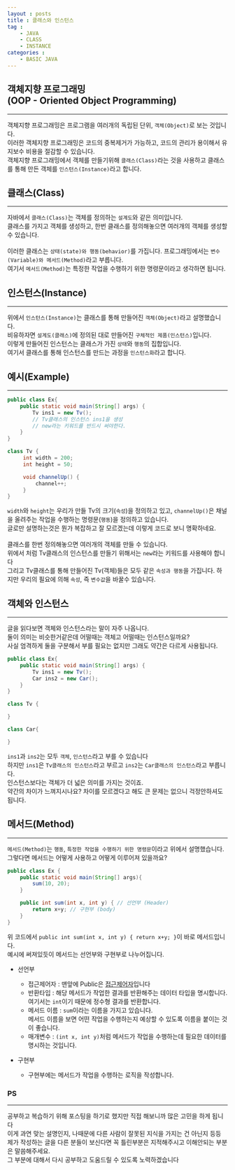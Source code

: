 ```yaml
---
layout : posts
title : 클래스와 인스턴스
tag :
    - JAVA
    - CLASS
    - INSTANCE
categories :
    - BASIC JAVA
---
```


## __객체지향 프로그래밍<br>(OOP - Oriented Object Programming)__
---

객체지향 프로그래밍은 프로그램을 여러개의 독립된 단위, `객체(Object)`로 보는 것입니다.<br>
이러한 객체지향 프로그래밍은 코드의 중복제거가 가능하고, 코드의 관리가 용이해서 유지보수 비용을 절감할 수 있습니다.<br>
객체지향 프로그래밍에서 객체를 만들기위해 `클래스(Class)`라는 것을 사용하고 클래스를 통해 만든 객체를 `인스턴스(Instance)`라고 합니다.

## __클래스(Class)__
---
자바에서 `클래스(Class)`는 객체를 정의하는 `설계도`와 같은 의미입니다.<br>
클래스를 가지고 객체를 생성하고, 한번 클래스를 정의해놓으면 여러개의 객체를 생성할 수 있습니다.<br><br>
이러한 클래스는 `상태(state)와 행동(behavior)`를 가집니다.
프로그래밍에서는 `변수(Variable)와 메서드(Method)`라고 부릅니다.<br>
여기서 `메서드(Method)`는 특정한 작업을 수행하기 위한 명령문이라고 생각하면 됩니다.<br>

## __인스턴스(Instance)__
---
위에서 `인스턴스(Instance)`는 클래스를 통해 만들어진 `객체(Object)`라고 설명했습니다.<br>
비유하자면 `설계도(클래스)`에 정의된 대로 만들어진 `구체적인 제품(인스턴스)`입니다.<br>
이렇게 만들어진 인스턴스는 클래스가 가진 `상태`와 `행동`의 집합입니다.<br>
여기서 클래스를 통해 인스턴스를 만드는 과정을 `인스턴스화`라고 합니다.<br>

## __예시(Example)__
---
```java
public class Ex{
    public static void main(String[] args) {
        Tv ins1 = new Tv();
        // Tv클래스의 인스턴스 ins1을 생성
        // new라는 키워드를 반드시 써야한다.
    }
}

class Tv {
     int width = 200;
     int height = 50;

     void channelUp() { 
         channel++;
     }
}
```
`width`와 `height`는 우리가 만들 Tv의 크기(`속성`)을 정의하고 있고, `channelUp()`은 채널을 올려주는 작업을 수행하는 명령문(`행동`)을 정의하고 있습니다.<br>
글로만 설명하는것은 뭔가 복잡하고 잘 모르겠는데 이렇게 코드로 보니 명확하네요.
<br><br>
클래스를 한번 정의해놓으면 여러개의 객체를 만들 수 있습니다.<br>
위에서 처럼 Tv클래스의 인스턴스를 만들기 위해서는 `new`라는 키워드를 사용해야 합니다<br>
그리고 Tv클래스를 통해 만들어진 Tv(객체)들은 모두 같은 `속성과 행동`을 가집니다.
하지만 우리의 필요에 의해 `속성`, 즉 `변수값`을 바꿀수 있습니다. <br>

## __객체와 인스턴스__
---
글을 읽다보면 객체와 인스턴스라는 말이 자주 나옵니다.<br>
둘이 의미는 비슷한거같은데 어떨때는 객체고 어떨때는 인스턴스일까요?<br>
사실 엄격하게 둘을 구분해서 부를 필요는 없지만 그래도 약간은 다르게 사용됩니다.<br>
```java
public class Ex{
    public static void main(String[] args) {
        Tv ins1 = new Tv();
        Car ins2 = new Car();
    }
}

class Tv {

}

class Car{

}
```
`ins1`과 `ins2`는 모두 `객체`, `인스턴스`라고 부를 수 있습니다<br>
하지만 `ins1`은 `Tv클래스의 인스턴스`라고 부르고 `ins2`는 `Car클래스의 인스턴스`라고 부릅니다.<br>
인스턴스보다는 객체가 더 넓은 의미를 가지는 것이죠.<br>
약간의 차이가 느껴지시나요? 차이를 모르겠다고 해도 큰 문제는 없으니 걱정안하셔도 됩니다.

## __메서드(Method)__
---
`메서드(Method)`는 `행동`, `특정한 작업을 수행하기 위한 명령문`이라고 위에서 설명했습니다.<br>
그렇다면 메서드는 어떻게 사용하고 어떻게 이루어져 있을까요?
<br>
```java
public class Ex {
    public static void main(String[] args){
        sum(10, 20);
    }

    public int sum(int x, int y) { // 선언부 (Header)
        return x+y; // 구현부 (body)
    }
}
```

위 코드에서 ```public int sum(int x, int y) { return x+y; }```이 바로 메서드입니다. <br>
예시에 써져있듯이 메서드는 선언부와 구현부로 나누어집니다.

- 선언부
    - 접근제어자 : 맨앞에 Public은 [접근제어자](https://opentutorials.org/course/1223/6061)입니다 
    - 반환타입 : 해당 메서드가 작업한 결과를 반환해주는 데이터 타입을 명시합니다.<br>
    여기서는 `int`이기 때문에 정수형 결과를 반환합니다.
    - 메서드 이름 : `sum`이라는 이름을 가지고 있습니다. <br> 메서드 이름을 보면 어떤 작업을 수행하는지 예상할 수 있도록 이름을 붙이는 것이 좋습니다.
    - 매개변수 : `(int x, int y)`처럼 메서드가 작업을 수행하는데 필요한 데이터를 명시하는 것입니다. 

- 구현부 
    - 구현부에는 메서드가 작업을 수행하는 로직을 작성합니다.

### __PS__
---
공부하고 복습하기 위해 포스팅을 하기로 했지만 직접 해보니까 많은 고민을 하게 됩니다 <br>
이게 과연 맞는 설명인지, 나때문에 다른 사람이 잘못된 지식을 가지는 건 아닌지 등등 <br>
제가 작성하는 글을 다른 분들이 보신다면 꼭 틀린부분은 지적해주시고 이해안되는 부분은 말씀해주세요. <br>
그 부분에 대해서 다시 공부하고 도움드릴 수 있도록 노력하겠습니다 <br>






